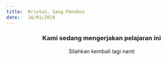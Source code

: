 ```yaml
---
title:  Kristus, Sang Penebus
date:   16/01/2018
---
```


### <center>Kami sedang mengerjakan pelajaran ini</center>
<center>Silahkan kembali lagi nanti</center>